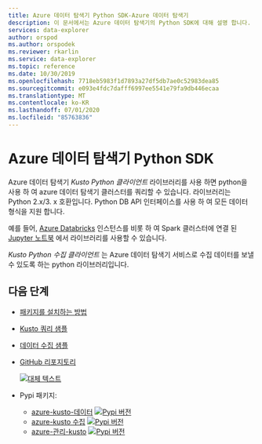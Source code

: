```yaml
---
title: Azure 데이터 탐색기 Python SDK-Azure 데이터 탐색기
description: 이 문서에서는 Azure 데이터 탐색기의 Python SDK에 대해 설명 합니다.
services: data-explorer
author: orspod
ms.author: orspodek
ms.reviewer: rkarlin
ms.service: data-explorer
ms.topic: reference
ms.date: 10/30/2019
ms.openlocfilehash: 7718eb5983f1d7893a27df5db7ae0c52983dea85
ms.sourcegitcommit: e093e4fdc7dafff6997ee5541e79fa9db446ecaa
ms.translationtype: MT
ms.contentlocale: ko-KR
ms.lasthandoff: 07/01/2020
ms.locfileid: "85763836"
---
```

# <a name="azure-data-explorer-python-sdk"></a>Azure 데이터 탐색기 Python SDK

Azure 데이터 탐색기 *Kusto Python 클라이언트* 라이브러리를 사용 하면 python을 사용 하 여 azure 데이터 탐색기 클러스터를 쿼리할 수 있습니다. 라이브러리는 Python 2.x/3. x 호환입니다. Python DB API 인터페이스를 사용 하 여 모든 데이터 형식을 지원 합니다.

예를 들어, [Azure Databricks](https://azure.microsoft.com/services/databricks/) 인스턴스를 비롯 하 여 Spark 클러스터에 연결 된 [Jupyter 노트북](https://jupyter.org/) 에서 라이브러리를 사용할 수 있습니다.

*Kusto Python 수집 클라이언트* 는 Azure 데이터 탐색기 서비스로 수집 데이터를 보낼 수 있도록 하는 python 라이브러리입니다.

## <a name="next-steps"></a>다음 단계

* [패키지를 설치하는 방법](https://github.com/Azure/azure-kusto-python#install)

* [Kusto 쿼리 샘플](https://github.com/Azure/azure-kusto-python/blob/master/azure-kusto-data/tests/sample.py)

* [데이터 수집 샘플](https://github.com/Azure/azure-kusto-python/blob/master/azure-kusto-ingest/tests/sample.py)

* [GitHub 리포지토리](https://github.com/Azure/azure-kusto-python)

    [![대체 텍스트](https://travis-ci.org/Azure/azure-kusto-python.svg?branch=master "azure-kusto-python")](https://travis-ci.org/Azure/azure-kusto-python)

* Pypi 패키지:

    * [azure-kusto-데이터](https://pypi.org/project/azure-kusto-data/) 
     [ ![ Pypi 버전](https://badge.fury.io/py/azure-kusto-data.svg)](https://badge.fury.io/py/azure-kusto-data)
    * [azure-kusto 수집](https://pypi.org/project/azure-kusto-ingest/) 
     [ ![ Pypi 버전](https://badge.fury.io/py/azure-kusto-ingest.svg)](https://badge.fury.io/py/azure-kusto-ingest)
    * [azure-관리-kusto](https://pypi.org/project/azure-mgmt-kusto/) 
     [ ![ Pypi 버전](https://badge.fury.io/py/azure-mgmt-kusto.svg)](https://badge.fury.io/py/azure-mgmt-kusto)
